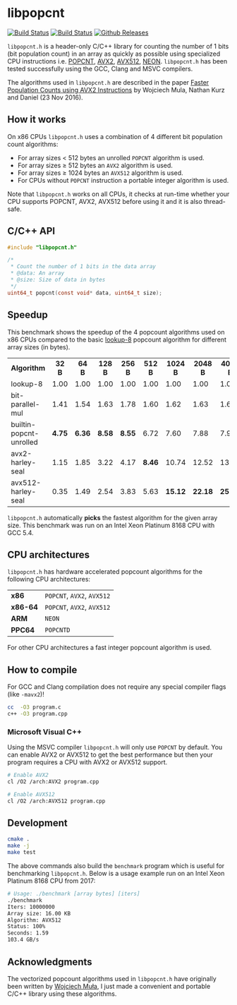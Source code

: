 # libpopcnt

[![Build Status](https://travis-ci.org/kimwalisch/libpopcnt.svg)](https://travis-ci.org/kimwalisch/libpopcnt)
[![Build Status](https://ci.appveyor.com/api/projects/status/github/kimwalisch/libpopcnt?branch=master&svg=true)](https://ci.appveyor.com/project/kimwalisch/libpopcnt)
[![Github Releases](https://img.shields.io/github/release/kimwalisch/libpopcnt.svg)](https://github.com/kimwalisch/libpopcnt/releases)

```libpopcnt.h``` is a header-only C/C++ library for counting the
number of 1 bits (bit population count) in an array as quickly as
possible using specialized CPU instructions i.e.
[POPCNT](https://en.wikipedia.org/wiki/SSE4#POPCNT_and_LZCNT),
[AVX2](https://en.wikipedia.org/wiki/Advanced_Vector_Extensions),
[AVX512](https://en.wikipedia.org/wiki/Advanced_Vector_Extensions),
[NEON](https://en.wikipedia.org/wiki/ARM_architecture#Advanced_SIMD_.28NEON.29).
```libpopcnt.h``` has been tested successfully using the GCC,
Clang and MSVC compilers.

The algorithms used in ```libpopcnt.h``` are described in the paper
[Faster Population Counts using AVX2 Instructions](https://arxiv.org/abs/1611.07612)
by Wojciech Mula, Nathan Kurz and Daniel (23 Nov 2016).

## How it works

On x86 CPUs ```libpopcnt.h``` uses a combination of 4 different bit
population count algorithms:

* For array sizes < 512 bytes an unrolled ```POPCNT``` algorithm
is used.
* For array sizes ≥ 512 bytes an ```AVX2``` algorithm is used.
* For array sizes ≥ 1024 bytes an ```AVX512``` algorithm is used.
* For CPUs without ```POPCNT``` instruction a portable 
integer algorithm is used.

Note that ```libpopcnt.h``` works on all CPUs, it checks at run-time
whether your CPU supports POPCNT, AVX2, AVX512 before using it
and it is also thread-safe.

## C/C++ API

```C
#include "libpopcnt.h"

/*
 * Count the number of 1 bits in the data array
 * @data: An array
 * @size: Size of data in bytes
 */
uint64_t popcnt(const void* data, uint64_t size);
```

## Speedup

This benchmark shows the speedup of the 4 popcount algorithms
used on x86 CPUs compared to the basic [lookup-8](https://github.com/WojciechMula/sse-popcount/blob/master/popcnt-lookup.cpp#L139)
popcount algorithm for different array sizes (in bytes).

<table>
  <tr align="center">
    <td><b>Algorithm</b></td>
    <td><b>32 B</b></td>
    <td><b>64 B</b></td>
    <td><b>128 B</b></td>
    <td><b>256 B</b></td>
    <td><b>512 B</b></td>
    <td><b>1024 B</b></td>
    <td><b>2048 B</b></td>
    <td><b>4096 B</b></td>
  </tr>
  <tr>
    <td>lookup-8</td> 
    <td>1.00</td>
    <td>1.00</td>
    <td>1.00</td>
    <td>1.00</td>
    <td>1.00</td>
    <td>1.00</td>
    <td>1.00</td>
    <td>1.00</td>
  </tr>
  <tr>
    <td>bit-parallel-mul</td>
    <td>1.41</td>
    <td>1.54</td>
    <td>1.63</td>
    <td>1.78</td>
    <td>1.60</td>
    <td>1.62</td>
    <td>1.63</td>
    <td>1.64</td>
  </tr>
  <tr>
    <td>builtin-popcnt-unrolled</td> 
    <td><b>4.75</b></td>
    <td><b>6.36</b></td>
    <td><b>8.58</b></td>
    <td><b>8.55</b></td>
    <td>6.72</td>
    <td>7.60</td>
    <td>7.88</td>
    <td>7.94</td>
  </tr>
  <tr>
    <td>avx2-harley-seal</td> 
    <td>1.15</td>
    <td>1.85</td>
    <td>3.22</td>
    <td>4.17</td>
    <td><b>8.46</b></td>
    <td>10.74</td>
    <td>12.52</td>
    <td>13.66</td>
  </tr>
  <tr>
    <td>avx512-harley-seal</td> 
    <td>0.35</td>
    <td>1.49</td>
    <td>2.54</td>
    <td>3.83</td>
    <td>5.63</td>
    <td><b>15.12</b></td>
    <td><b>22.18</b></td>
    <td><b>25.60</b></td>
  </tr>
</table>

```libpopcnt.h``` automatically **picks** the fastest algorithm for
the given array size. This benchmark was run on an Intel Xeon
Platinum 8168 CPU with GCC 5.4.

## CPU architectures

```libpopcnt.h``` has hardware accelerated popcount algorithms for
the following CPU architectures:

<table>
  <tr>
    <td><b>x86</b></td>
    <td><code>POPCNT</code>, <code>AVX2</code>, <code>AVX512</code></td> 
  </tr>
  <tr>
    <td><b>x86-64</b></td>
    <td><code>POPCNT</code>, <code>AVX2</code>, <code>AVX512</code></td>
  </tr>
  <tr>
    <td><b>ARM</b></td>
    <td><code>NEON</code></td> 
  </tr>
  <tr>
    <td><b>PPC64</b></td>
    <td><code>POPCNTD</code></td>
  </tr>
</table>

For other CPU architectures a fast integer popcount algorithm is used.

## How to compile

For GCC and Clang compilation does not require any special compiler flags (like
```-mavx2```)!

```bash
cc  -O3 program.c
c++ -O3 program.cpp
```

### Microsoft Visual C++

Using the MSVC compiler ```libpopcnt.h``` will only use ```POPCNT```
by default. You can enable AVX2 or AVX512 to get the best
performance but then your program requires a CPU with
AVX2 or AVX512 support.

```bash
# Enable AVX2
cl /O2 /arch:AVX2 program.cpp

# Enable AVX512
cl /O2 /arch:AVX512 program.cpp
```

## Development

```bash
cmake .
make -j
make test
```

The above commands also build the ```benchmark``` program which is
useful for benchmarking ```libpopcnt.h```. Below is a
usage example run on an Intel Xeon Platinum 8168 CPU from 2017:

```bash
# Usage: ./benchmark [array bytes] [iters]
./benchmark
Iters: 10000000
Array size: 16.00 KB
Algorithm: AVX512
Status: 100%
Seconds: 1.59
103.4 GB/s
```

## Acknowledgments

The vectorized popcount algorithms used in ```libpopcnt.h``` have
originally been written by [Wojciech Muła](https://github.com/WojciechMula/sse-popcount),
I just made a convenient and portable C/C++ library using these algorithms.

